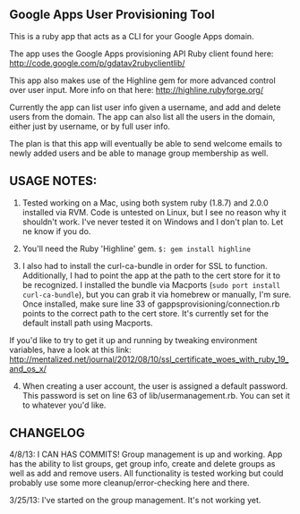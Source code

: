 Google Apps User Provisioning Tool
---------------------------------------

This is a ruby app that acts as a CLI for your Google Apps domain.

The app uses the Google Apps provisioning API Ruby client found here: http://code.google.com/p/gdatav2rubyclientlib/

This app also makes use of the Highline gem for more advanced control over user input. 
More info on that here: http://highline.rubyforge.org/

Currently the app can list user info given a username, and add and delete users from the domain. The app can also list all the users in the domain, either just by username, or by full user info.

The plan is that this app will eventually be able to send welcome emails to newly added users and be able to manage group membership as well.


USAGE NOTES:
-------------

1.	Tested working on a Mac, using both system ruby (1.8.7) and 2.0.0 installed via RVM. Code is untested on Linux, but I see no reason why it shouldn't work. I've never tested it on Windows
and I don't plan to. Let ne know if you do.

2.	You'll need the Ruby 'Highline' gem. `$: gem install highline`

3.	I also had to install the curl-ca-bundle in order for SSL to function. Additionally, I had to point the app at the path to the cert store for it to be recognized. I installed the bundle via
Macports (`sudo port install curl-ca-bundle`), but you can grab it via homebrew or manually, I'm sure. Once installed, make sure line 33 of gappsprovisioning/connection.rb points to the correct 
path to the cert store. It's currently set for the default install path using Macports.

If you'd like to try to get it up and running by tweaking environment variables, have a look at this link: http://mentalized.net/journal/2012/08/10/ssl_certificate_woes_with_ruby_19_and_os_x/


4.	When creating a user account, the user is assigned a default password. This password is set on line 63 of lib/usermanagement.rb. You can set it to whatever you'd like.



CHANGELOG
------------

4/8/13: I CAN HAS COMMITS! Group management is up and working. App has the ability to list groups, get group info, create and delete groups as well as add and remove users. All functionality is 
tested working but could probably use some more cleanup/error-checking here and there.


3/25/13: I've started on the group management. It's not working yet. 
